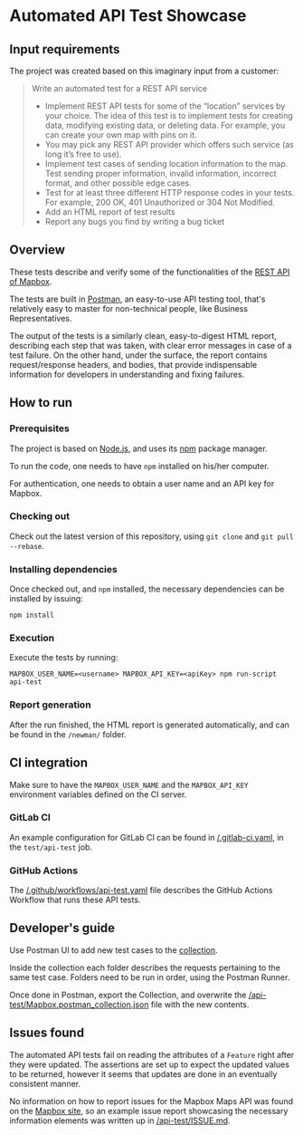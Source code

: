 # Automated API Test Showcase
## Input requirements

The project was created based on this imaginary input from a customer:

> Write an automated test for a REST API service
>
>    * Implement REST API tests for some of the “location” services by your choice. The idea of this test is to implement tests for creating data, modifying existing data, or deleting data. For example, you can create your own map with pins on it.
>    * You may pick any REST API provider which offers such service (as long it’s free to use).
>    * Implement test cases of sending location information to the map. Test sending proper information, invalid information, incorrect format, and other possible edge cases.
>    * Test for at least three different HTTP response codes in your tests. For example, 200 OK, 401 Unauthorized or 304 Not Modified.
>    * Add an HTML report of test results
>    * Report any bugs you find by writing a bug ticket

## Overview

These tests describe and verify some of the functionalities of the [REST API of Mapbox](https://docs.mapbox.com/api/).

The tests are built in [Postman](https://www.postman.com/), an easy-to-use API testing tool, that's relatively easy to master for non-technical people, like Business Representatives.

The output of the tests is a similarly clean, easy-to-digest HTML report, describing each step that was taken, with clear error messages in case of a test failure. On the other hand, under the surface, the report contains request/response headers, and bodies, that provide indispensable information for developers in understanding and fixing failures.

## How to run

### Prerequisites

The project is based on [Node.js](https://nodejs.org/), and uses its [npm](https://www.npmjs.com/) package manager.

To run the code, one needs to have `npm` installed on his/her computer.

For authentication, one needs to obtain a user name and an API key for Mapbox.

### Checking out

Check out the latest version of this repository, using `git clone` and `git pull --rebase`.

### Installing dependencies

Once checked out, and `npm` installed, the necessary dependencies can be installed by issuing:
```
npm install
```

### Execution

Execute the tests by running:
```
MAPBOX_USER_NAME=<username> MAPBOX_API_KEY=<apiKey> npm run-script api-test
```

### Report generation

After the run finished, the HTML report is generated automatically, and can be found in the `/newman/` folder.

## CI integration

Make sure to have the `MAPBOX_USER_NAME` and the `MAPBOX_API_KEY` environment variables defined on the CI server.

### GitLab CI
An example configuration for GitLab CI can be found in [/.gitlab-ci.yaml](), in the `test/api-test` job.

### GitHub Actions
The [/.github/workflows/api-test.yaml]() file describes the GitHub Actions Workflow that runs these API tests.

## Developer's guide

Use Postman UI to add new test cases to the [collection](/api-test/Mapbox.postman_collection.json).

Inside the collection each folder describes the requests pertaining to the same test case. Folders need to be run in order, using the Postman Runner.

Once done in Postman, export the Collection, and overwrite the [/api-test/Mapbox.postman_collection.json]() file with the new contents.

## Issues found

The automated API tests fail on reading the attributes of a `Feature` right after they were updated. The assertions are set up to expect the updated values to be returned, however it seems that updates are done in an eventually consistent manner.

No information on how to report issues for the Mapbox Maps API was found on the [Mapbox site](https://mapbox.com), so an example issue report showcasing the necessary information elements was written up in [/api-test/ISSUE.md]().

